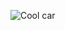 <!DOCTYPE>
<html lang = "en">
<html>
  <title>
    <b>Wheels on fire</b>
  </title>
  <head>  
  <base href="https://www.tudublin.ie/" target="_blank">
</head>

<body>
  <p>
    <img src="https://wallpapercave.com/wp/EZ9swSJ.jpg" alt="Cool car">
  </p>  
</body>
  
</html>

